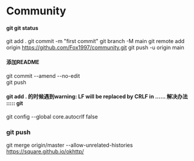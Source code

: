 

# Community

#### git git status
git add .
git commit -m "first commit"
git branch -M main
git remote add origin https://github.com/Fox1997/community.git
git push -u origin main

#### 添加README 
git commit --amend --no-edit  
git push

#### git add . 的时候遇到warning: LF will be replaced by CRLF in ...... 解决办法 ::::: git   
git config --global core.autocrlf false

### git push
git merge origin/master --allow-unrelated-histories
https://square.github.io/okhttp/
